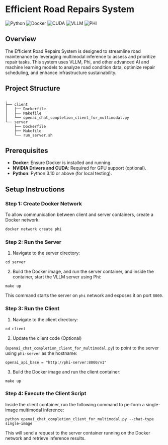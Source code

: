 # Efficient Road Repairs System

![Python](https://img.shields.io/badge/Python-3.10-blue)
![Docker](https://img.shields.io/badge/Docker-20.10.7-blue)
![CUDA](https://img.shields.io/badge/CUDA-11.7-green)
![VLLM](https://img.shields.io/badge/VLLM-0.6.3-orange)
![PHI](https://img.shields.io/badge/Phi-3.5-yellow)

## Overview

The Efficient Road Repairs System is designed to streamline road maintenance by leveraging multimodal inference to assess and prioritize repair tasks. This system uses VLLM, Phi, and other advanced AI and machine learning models to analyze road condition data, optimize repair scheduling, and enhance infrastructure sustainability.

## Project Structure

```text
.
├── client
│   ├── Dockerfile
│   ├── Makefile
│   └── openai_chat_completion_client_for_multimodal.py
└── server
    ├── Dockerfile
    ├── Makefile
    └── run_server.sh
```

## Prerequisites
- **Docker**: Ensure Docker is installed and running.
- **NVIDIA Drivers and CUDA**: Required for GPU support (optional).
- **Python**: Python 3.10 or above (for local testing).

## Setup Instructions

### Step 1: Create Docker Network
To allow communication between client and server containers, create a Docker network:

```bash
docker network create phi
```

### Step 2: Run the Server
1. Navigate to the server directory:
```
cd server
```
2. Build the Docker image, and run the server container, and inside the container, start the VLLM server using Phi:
```
make up
```
This command starts the server on `phi` network and exposes it on port `8000`.

### Step 3: Run the Client
1. Navigate to the client directory:
```
cd client
```

2. Update the client code (Optional) 

(`openai_chat_completion_client_for_multimodal.py`) to point to the server using `phi-server` as the hostname:
```
openai_api_base = "http://phi-server:8000/v1"
```

3. Build the Docker image and run the client container:
```
make up
```


### Step 4: Execute the Client Script
Inside the client container, run the following command to perform a single-image multimodal inference:

```
python openai_chat_completion_client_for_multimodal.py --chat-type single-image
```

This will send a request to the server container running on the Docker network and retrieve inference results.